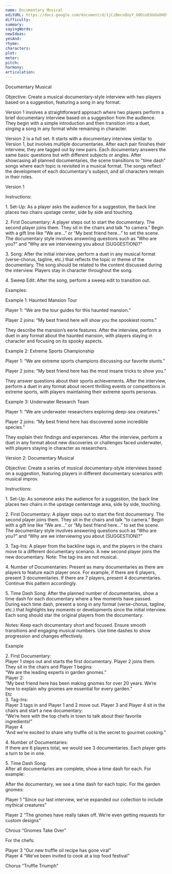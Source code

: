 ```yaml
---
name: Documentary Musical
editURL: https://docs.google.com/document/d/1jCiBmcnQUyY_G0DioEOUdaOHQVsWioe-vppullN59Wk/edit
difficulty: 
summary: 
sayingWords: 
newIdeas: 
yesAnd: 
rhyme: 
characters: 
plot: 
meter: 
pitch: 
harmony: 
articulation: 
---
```


Documentary Musical

Objective: Create a musical documentary-style interview with two players based on a suggestion, featuring a song in any format.

Version 1 involves a straightforward approach where two players perform a brief documentary interview based on a suggestion from the audience. They begin with a simple introduction and then transition into a duet, singing a song in any format while remaining in character.

Version 2 is a full set. It starts with a documentary interview similar to Version 1, but involves multiple documentaries. After each pair finishes their interview, they are tagged out by new pairs. Each documentary answers the same basic questions but with different subjects or angles. After showcasing all planned documentaries, the scene transitions to "time dash" songs where each topic is revisited in a musical format. The songs reflect the development of each documentary's subject, and all characters remain in their roles.

Version 1

Instructions:

1\. Set-Up: As a player asks the audience for a suggestion, the back line places two chairs upstage center, side by side and touching.

2\. First Documentary: A player steps out to start the documentary. The second player joins them. They sit in the chairs and talk "to camera." Begin with a gift line like “We are…” or “My best friend here…” to set the scene. The documentary style involves answering questions such as “Who are you?” and “Why are we interviewing you about (SUGGESTION)?”

3\. Song: After the initial interview, perform a duet in any musical format (verse-chorus, tagline, etc.) that reflects the topic or theme of the documentary. The song should be related to the content discussed during the interview. Players stay in character throughout the song.

4\. Sweep Edit: After the song, perform a sweep edit to transition out.

Examples:

Example 1: Haunted Mansion Tour

Player 1: “We are the tour guides for this haunted mansion.”

Player 2 joins: “My best friend here will show you the spookiest rooms.”

They describe the mansion’s eerie features. After the interview, perform a duet in any format about the haunted mansion, with players staying in character and focusing on its spooky aspects.

Example 2: Extreme Sports Championship

Player 1: “We are extreme sports champions discussing our favorite stunts.”

Player 2 joins: “My best friend here has the most insane tricks to show you.”

They answer questions about their sports achievements. After the interview, perform a duet in any format about recent thrilling events or competitions in extreme sports, with players maintaining their extreme sports personas.

Example 3: Underwater Research Team

Player 1: “We are underwater researchers exploring deep-sea creatures.”

Player 2 joins: “My best friend here has discovered some incredible species.”

They explain their findings and experiences. After the interview, perform a duet in any format about new discoveries or challenges faced underwater, with players staying in character as researchers.

Version 2: Documentary Musical

Objective: Create a series of musical documentary-style interviews based on a suggestion, featuring players in different documentary scenarios with musical improv.

Instructions:

1\. Set-Up: As someone asks the audience for a suggestion, the back line places two chairs in the upstage centerstage area, side by side, touching.

2\. First Documentary: A player steps out to start the first documentary. The second player joins them. They sit in the chairs and talk "to camera." Begin with a gift line like “We are…” or “My best friend here…” to set the scene. The documentary style involves answering questions such as “Who are you?” and “Why are we interviewing you about (SUGGESTION)?”

3\. Tag-Ins: A player from the backline tags in, and the players in the chairs move to a different documentary scenario. A new second player joins the new documentary. Note: The tag-ins are not musical.

4\. Number of Documentaries: Present as many documentaries as there are players to feature each player once. For example, if there are 6 players, present 3 documentaries. If there are 7 players, present 4 documentaries. Continue this pattern accordingly.

5\. Time Dash Song: After the planned number of documentaries, show a time dash for each documentary where a few moments have passed. During each time dash, present a song in any format (verse-chorus, tagline, etc.) that highlights key moments or developments since the initial interview. Each song should star the original players from the documentary.

Notes: Keep each documentary short and focused. Ensure smooth transitions and engaging musical numbers. Use time dashes to show progression and changes effectively.

Example

2\. First Documentary:  
Player 1 steps out and starts the first documentary. Player 2 joins them. They sit in the chairs and Player 1 begins:  
“We are the leading experts in garden gnomes.”  
Player 2:  
“My best friend here has been making gnomes for over 20 years. We’re here to explain why gnomes are essential for every garden.”  
Etc  
3\. Tag-Ins:  
Player 3 tags in and Player 1 and 2 move out. Player 3 and Player 4 sit in the chairs and start a new documentary:  
“We’re here with the top chefs in town to talk about their favorite ingredients\!”  
Player 4   
“And we’re excited to share why truffle oil is the secret to gourmet cooking.”

4\. Number of Documentaries:  
If there are 6 players total, we would see 3 documentaries. Each player gets a turn to be in one.

5\. Time Dash Song:  
After all documentaries are complete, show a time dash for each. For example:

After the documentary, we see a time dash for each topic. For the garden gnomes:

Player 1 “Since our last interview, we’ve expanded our collection to include mythical creatures”

Player 2 “The gnomes have really taken off. We’re even getting requests for custom designs”

Chrous “Gnomes Take Over”

For the chefs:

Player 3 “Our new truffle oil recipe has gone viral”  
Player 4 “We’ve been invited to cook at a top food festival”

Chorus “Truffle Triumph”